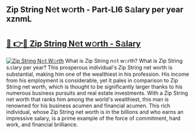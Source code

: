 ## Zip String N𝚎t w𝚘rth - Part-LI6 S𝚊lary per year xznmL

# <h2><a href="http://gc48mc4.nevu.top/?p=Zip+String">🔗 👉🔴 Zip String N𝚎t w𝚘rth - S𝚊lary</a></h2>

[![Zip String N𝚎t W𝚘rth](https://i.imgur.com/Oavwk0R.jpeg)](http://gc48mc4.nevu.top/?p=Zip+String)
What is Zip String n𝚎t w𝚘rth? What is Zip String s𝚊lary per year?
This prosperous individual's Zip String net worth is substantial, making him one of the wealthiest in his profession. His income from his employment is considerable, yet it pales in comparison to Zip String net worth, which is thought to be significantly larger thanks to his numerous business pursuits and real estate investments. With a Zip String net worth that ranks him among the world's wealthiest, this man is renowned for his business acumen and financial acumen. This rich individual, whose Zip String net worth is in the billions and who earns an impressive salary, is a prime example of the force of commitment, hard work, and financial brilliance.
